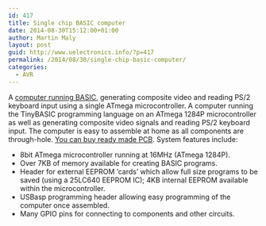 ```yaml
---
id: 417
title: Single chip BASIC computer
date: 2014-08-30T15:12:00+01:00
author: Martin Maly
layout: post
guid: http://www.uelectronics.info/?p=417
permalink: /2014/08/30/single-chip-basic-computer/
categories:
  - AVR
---
```

A [computer running BASIC](http://hackaday.io/project/2428), generating composite video and reading PS/2 keyboard input using a single ATmega microcontroller. A computer running the TinyBASIC programming language on an ATmega 1284P microcontroller as well as generating composite video signals and reading PS/2 keyboard input. The computer is easy to assemble at home as all components are through-hole. [You can buy ready made PCB](http://rover.ebay.com/rover/1/711-53200-19255-0/1?icep_ff3=2&pub=5575085282&toolid=10001&campid=5337554641&customid=&icep_item=121410644845&ipn=psmain&icep_vectorid=229466&kwid=902099&mtid=824&kw=lg). System features include:

  * 8bit ATmega microcontroller running at 16MHz (ATmega 1284P).
  * Over 7KB of memory available for creating BASIC programs.
  * Header for external EEPROM &#8216;cards&#8217; which allow full size programs to be saved (using a 25LC640 EEPROM IC); 4KB internal EEPROM available within the microcontroller.
  * USBasp programming header allowing easy programming of the computer once assembled.
  * Many GPIO pins for connecting to components and other circuits.